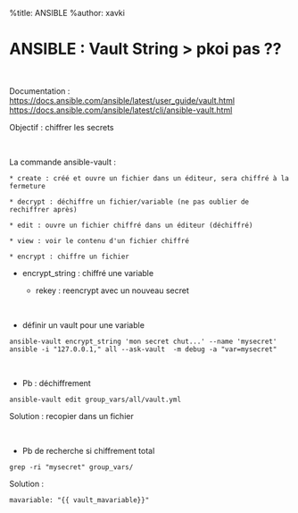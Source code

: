 %title: ANSIBLE
%author: xavki


# ANSIBLE : Vault String > pkoi pas ??


<br>

Documentation : https://docs.ansible.com/ansible/latest/user_guide/vault.html
https://docs.ansible.com/ansible/latest/cli/ansible-vault.html

Objectif : chiffrer les secrets

<br>

La commande ansible-vault :

	* create : créé et ouvre un fichier dans un éditeur, sera chiffré à la fermeture

	* decrypt : déchiffre un fichier/variable (ne pas oublier de rechiffrer après)

	* edit : ouvre un fichier chiffré dans un éditeur (déchiffré)

	* view : voir le contenu d'un fichier chiffré

	* encrypt : chiffre un fichier

  * encrypt_string : chiffré une variable

	* rekey : reencrypt avec un nouveau secret

	
<br>

* définir un vault pour une variable

```
ansible-vault encrypt_string 'mon secret chut...' --name 'mysecret'
ansible -i "127.0.0.1," all --ask-vault  -m debug -a "var=mysecret"
```

<br>

* Pb : déchiffrement 

```
ansible-vault edit group_vars/all/vault.yml
```

Solution : recopier dans un fichier

<br>

* Pb de recherche si chiffrement total

```
grep -ri "mysecret" group_vars/
```

Solution : 

```
mavariable: "{{ vault_mavariable}}"
```
